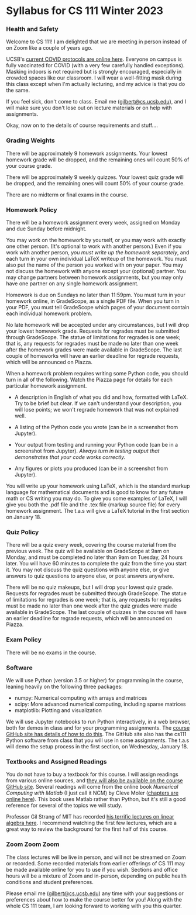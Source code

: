 # Syllabus for CS 111 Winter 2023

### Health and Safety

Welcome to CS 111! I am delighted that we are meeting in person instead of on Zoom like a couple of years ago. 

UCSB's [current COVID protocols are online here](https://www.ucsb.edu/COVID-19-information/campus-updates). 
Everyone on campus is fully vaccinated for COVID (with a very few carefully handled exceptions). 
Masking indoors is not required but is strongly encouraged, especially in crowded spaces like our classroom. 
I will wear a well-fitting mask during this class except when I'm actually lecturing, 
and my advice is that you do the same.

If you feel sick, don't come to class. Email me (gilbert@cs.ucsb.edu), 
and I will make sure you don't lose out on lecture materials or on help with assignments. 

Okay, now on to the details of course requirements and stuff....

### Grading Weights

There will be approximately 9 homework assignments. Your lowest homework grade will be dropped, and the remaining ones will count 50% of your course grade.

There will be approximately 9 weekly quizzes. Your lowest quiz grade will be dropped, and the remaining ones will count 50% of your course grade.

There are no midterm or final exams in the course.

### Homework Policy

There will be a homework assignment every week, assigned on Monday and due Sunday before midnight.

You may work on the homework by yourself, or you may work with exactly one other person. (It's optional to work with another person.) Even if you work with another person, _you must write up the homework separately_, and each turn in your own individual LaTeX writeup of the homework.  You must also put the name of the person you worked with on your paper.  You may not discuss the homework with anyone except your (optional) partner.  You may change partners between homework assignments, but you may only have one partner on any single homework assignment.

Homework is due on Sundays no later than 11:59pm. You must turn in your homework online, in GradeScope, as a single PDF file. When you turn in your PDF, you must tell GradeScope which pages of your document contain each individual homework problem.

No late homework will be accepted under any circumstances, but I will drop your lowest homework grade. Requests for regrades must be submitted through GradeScope. The statue of limitations for regrades is one week; that is, any requests for regrades must be made no later than one week after the homework grades were made available in GradeScope. The last couple of homeworks will have an earlier deadline for regrade requests, which will be announced on Piazza.

When a homework problem requires writing some Python code, you should turn in all of the following. Watch the Piazza page for details for each particular homework assignment.

- A description in English of what you did and how, formatted with LaTeX. Try to be brief but clear. If we can't understand your description, you will lose points; we won't regrade homework that was not explained well.

- A listing of the Python code you wrote (can be in a screenshot from Jupyter).

- Your output from testing and running your Python code (can be in a screenshot from Jupyter). _Always turn in testing output that demonstrates that your code works correctly._

- Any figures or plots you produced (can be in a screenshot from Jupyter).

You will write up your homework using LaTeX, which is the standard markup language for mathematical documents and is good to know for any future math or CS writing you may do. To give you some examples of LaTeX, I will give you both the .pdf file and the .tex file (markup source file) for every homework assignment. The t.a.s will give a LaTeX tutorial in the first section on January 18.

### Quiz Policy

There will be a quiz every week, covering the course material from the previous week. The quiz will be available on GradeScope at 9am on Monday, and must be completed no later than 9am on Tuesday, 24 hours later. You will have 60 minutes to complete the quiz from the time you start it. You may not discuss the quiz questions with anyone else, or give answers to quiz questions to anyone else, or post answers anywhere.

There will be no quiz makeups, but I will drop your lowest quiz grade. Requests for regrades must be submitted through GradeScope. The statue of limitations for regrades is one week; that is, any requests for regrades must be made no later than one week after the quiz grades were made available in GradeScope. The last couple of quizzes in the course will have an earlier deadline for regrade requests, which will be announced on Piazza.

### Exam Policy

There will be no exams in the course.

### Software

We will use Python (version 3.5 or higher) for programming in the course, leaning heavily on the following three packages:
- numpy: Numerical computing with arrays and matrices
- scipy: More advanced numerical computing, including sparse matrices
- matplotlib: Plotting and visualization

We will use Jupyter notebooks to run Python interactively, in a web browser, both for demos in class and for your programming assignments. The [course GitHub site has details of how to do this](https://github.com/johnrgilbert/CS111-2023-winter/tree/main/Python). The GitHub site also has the cs111 Python software from class that you will use in some assignments. The t.a.s will demo the setup process in the first section, on Wednesday, January 18.

### Textbooks and Assigned Readings

You do not have to buy a textbook for this course. I will assign readings from various online sources, and [they will also be available on the course GitHub site](https://github.com/johnrgilbert/CS111-2023-winter/tree/main/Readings). Several readings will come from the online book *Numerical Computing with Matlab*  (I just call it NCM) by Cleve Moler ([chapters are online here](https://www.mathworks.com/moler/chapters.html)). This book uses Matlab rather than Python, but it's still a good reference for several of the topics we will study.

Professor Gil Strang of MIT has recorded [his terrific lectures on linear algebra here](https://www.youtube.com/playlist?list=PLE7DDD91010BC51F8). I recommend watching the first few lectures, which are a great way to review the background for the first half of this course.

### Zoom Zoom Zoom

The class lectures will be live in person, and will not be streamed on Zoom or recorded. Some recorded materials from earlier offerings of CS 111 may be made available online for you to use if you wish. Sections and office hours will be a mixture of Zoom and in-person, depending on public health conditions and student preferences. 

Please email me (gilbert@cs.ucsb.edu) any time with your suggestions or preferences about how to make the course better for you! Along with the whole CS 111 team, I am looking forward to working with you this quarter.

